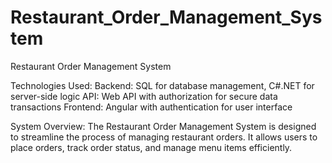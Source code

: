 # Restaurant_Order_Management_System

Restaurant Order Management System

Technologies Used:
Backend: SQL for database management, C#.NET for server-side logic
API: Web API with authorization for secure data transactions
Frontend: Angular with authentication for user interface

System Overview:
The Restaurant Order Management System is designed to streamline the process of managing restaurant orders. It allows users to place orders, track order status, and manage menu items efficiently. 
